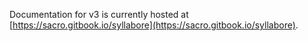 Documentation for v3 is currently hosted at [https://sacro.gitbook.io/syllabore](https://sacro.gitbook.io/syllabore).